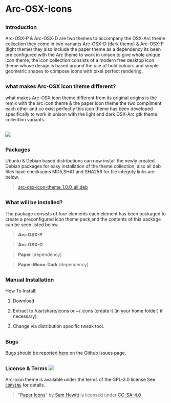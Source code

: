 # Arc-OSX-Icons

##

### Introduction

Arc-OSX-P & Arc-OSX-D are two themes to accompany the OSX-Arc theme collection they come in two variants Arc-OSX-D (dark theme) & Arc-OSX-P (light theme) they also include the paper theme as a dependency its been pre configured with the Arc theme to work in unison to give whole unique icon theme, the icon collection consists of a modern free desktop icon theme whose design is based around the use of bold colours and simple geometric shapes to compose icons with pixel perfect rendering. 

##

### what makes Arc-OSX icon theme different?

what makes Arc-OSX icon theme different from its original origins is the remix with the arc icon theme & the paper icon theme the two compliment each other and co exist perfectly this icon theme has been developed specifically to work in unison with the light and dark OSX-Arc gtk theme collection variants. 

##

![](https://github.com/LinxGem33/Arc-OSX-Icons/blob/master/arcscreen.png?raw=true)

##

### Packages

Ubuntu & Debian based distributions can now install the newly created Debian packages for easy installation of the theme collection, also all deb files have checksums MD5,SHA1 and SHA256 for file integrity links are below.

> [arc-osx-icon-theme_1.0.0_all.deb](https://github.com/LinxGem33/Arc-OSX-Icons/releases)

##

### What will be installed?

The package consists of four elements each element has been packaged to create a preconfigured icon theme pack,and the contents of this package can be seen listed below.

> **Arc-OSX-P**

> **Arc-OSX-D**

> **Paper** (dependency)

> **Paper-Mono-Dark** (dependency)

##

### Manual Installation

How To Install:

1. Download

2. Extract to /usr/share/icons
or ~/.icons (create it (in your home folder) if necessary);

3. Change via distribution specific tweak tool.

## 

### Bugs

Bugs should be reported [here](https://github.com/LinxGem33/Arc-OSX-Icons/issues) on the Github issues page.

## 

### License & Terms ![](https://github.com/LinxGem33/Arc-OSX-Icons/blob/master/COPYING)

Arc-icon theme is available under the terms of the GPL-3.0 license See [`COPYING`](https://github.com/LinxGem33/Arc-OSX-Icons/blob/master/COPYING) for details.

> "[Paper Icons](https://github.com/snwh/paper-icon-theme)" by [Sam Hewitt](http://samuelhewitt.com/) is licensed under [CC-SA-4.0](http://creativecommons.org/licenses/by-sa/4.0/)
